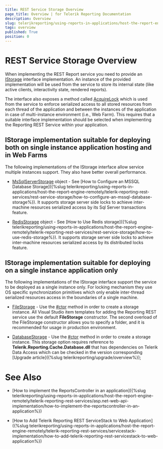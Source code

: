 ```yaml
---
title: REST Service Storage Overview
page_title: Overview | for Telerik Reporting Documentation
description: Overview
slug: telerikreporting/using-reports-in-applications/host-the-report-engine-remotely/telerik-reporting-rest-services/rest-service-storage/overview
tags: overview
published: True
position: 0
---
```


# REST Service Storage Overview



When implementing the REST Report service you need to provide an          [IStorage](/reporting/api/Telerik.Reporting.Cache.Interfaces.IStorage)          interface implementation. An instance of the provided implementation will be used from the service to         store its internal state (like active clients, interactivity state, rendered reports).       

The interface also exposes a method called          [AcquireLock](/reporting/api/Telerik.Reporting.Cache.Interfaces.IStorage#Telerik_Reporting_Cache_Interfaces_IStorage_AcquireLock_System_String_)          which is used from the service to enforce serialized access to all stored resources from each thread of         the application and between the instances of the application in case of multi-instance environment (i.e., Web Farm).         This requires that a suitable interface implementation should be selected when implementing the Reporting REST Service         within your application.       

## IStorage implementation suitable for deploying both on single instance application hosting and in Web Farms

The following implementations of the IStorage interface allow service multiple instances support.           They also have better overall performance.         

* [MsSqlServerStorage](/reporting/api/Telerik.Reporting.Cache.MsSqlServerStorage)                object - See [How to Configure an MSSQL Database Storage]({%slug telerikreporting/using-reports-in-applications/host-the-report-engine-remotely/telerik-reporting-rest-services/rest-service-storage/how-to-configure-an-mssql-database-storage%}). It supports storage server side locks to achieve               inter-machine resources serialized access by its Sql Server transactions feature.             

* [RedisStorage](/reporting/api/Telerik.Reporting.Cache.StackExchangeRedis.RedisStorage)                object - See [How to Use Redis storage]({%slug telerikreporting/using-reports-in-applications/host-the-report-engine-remotely/telerik-reporting-rest-services/rest-service-storage/how-to-use-redis-storage%}). It supports storage server side locks to achieve               inter-machine resources serialized access by its distributed locks feature.             

## IStorage implementation suitable for deploying on a single instance application only

The following implementations of the IStorage interface support the service to be deployed as a single instance only.           For locking mechanism they use OS specific synchronization primitives which only enable inter-thread serialized resources access           in the boundaries of a single machine.         

* [FileStorage](/reporting/api/Telerik.Reporting.Cache.File.FileStorage)  - Use the                [#ctor](/reporting/api/Telerik.Reporting.Cache.File.FileStorage#Telerik_Reporting_Cache_File_FileStorage_#ctor)                method in order to create a storage instance. All Visual Studio item templates for adding the Reporting REST service use the default               __FileStorage__ constructor. The second overload of the FileStorage constructor allows you to               specify a folder, and it is recommended for usage in production environment.             

* [DatabaseStorage](/reporting/api/Telerik.Reporting.Cache.Database.DatabaseStorage)  - Use the                [#ctor](/reporting/api/Telerik.Reporting.Cache.Database.DatabaseStorage#Telerik_Reporting_Cache_Database_DatabaseStorage_#ctor)                method in order to create a storage instance. This storage option requires reference to __Telerik.Reporting.Cache.Database.dll__             that has dependencies on Telerik Data Access which can be checked in the version               corresponding [Upgrade article]({%slug telerikreporting/upgrade/overview%});             


# See Also

 

* [How to implement the ReportsController in an application]({%slug telerikreporting/using-reports-in-applications/host-the-report-engine-remotely/telerik-reporting-rest-services/asp.net-web-api-implementation/how-to-implement-the-reportscontroller-in-an-application%})

 

* [How to Add Telerik Reporting REST ServiceStack to Web Application]({%slug telerikreporting/using-reports-in-applications/host-the-report-engine-remotely/telerik-reporting-rest-services/servicestack-implementation/how-to-add-telerik-reporting-rest-servicestack-to-web-application%})

